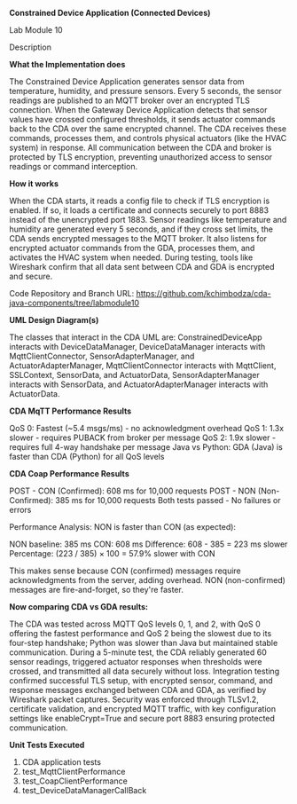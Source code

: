 **Constrained Device Application (Connected Devices)**

Lab Module 10

Description

**What the Implementation does**

The Constrained Device Application generates sensor data from temperature, humidity, and pressure sensors. Every 5 seconds, the sensor readings are published to an MQTT broker over an encrypted TLS connection. When the Gateway Device Application detects that sensor values have crossed configured thresholds, it sends actuator commands back to the CDA over the same encrypted channel. The CDA receives these commands, processes them, and controls physical actuators (like the HVAC system) in response. All communication between the CDA and broker is protected by TLS encryption, preventing unauthorized access to sensor readings or command interception.

**How it works**

When the CDA starts, it reads a config file to check if TLS encryption is enabled. If so, it loads a certificate and connects securely to port 8883 instead of the unencrypted port 1883. Sensor readings like temperature and humidity are generated every 5 seconds, and if they cross set limits, the CDA sends encrypted messages to the MQTT broker. It also listens for encrypted actuator commands from the GDA, processes them, and activates the HVAC system when needed. During testing, tools like Wireshark confirm that all data sent between CDA and GDA is encrypted and secure.

Code Repository and Branch
URL: https://github.com/kchimbodza/cda-java-components/tree/labmodule10

**UML Design Diagram(s)**

The classes that interact in the CDA UML are: ConstrainedDeviceApp interacts with DeviceDataManager, DeviceDataManager interacts with MqttClientConnector, SensorAdapterManager, and ActuatorAdapterManager, MqttClientConnector interacts with MqttClient, SSLContext, SensorData, and ActuatorData, SensorAdapterManager interacts with SensorData, and ActuatorAdapterManager interacts with ActuatorData.


**CDA MqTT Performance Results**

QoS 0: Fastest (~5.4 msgs/ms) - no acknowledgment overhead
QoS 1: 1.3x slower - requires PUBACK from broker per message
QoS 2: 1.9x slower - requires full 4-way handshake per message
Java vs Python: GDA (Java) is faster than CDA (Python) for all QoS levels

**CDA Coap Performance Results**

POST - CON (Confirmed): 608 ms for 10,000 requests
POST - NON (Non-Confirmed): 385 ms for 10,000 requests
Both tests passed - No failures or errors

Performance Analysis:
NON is faster than CON (as expected):

NON baseline: 385 ms
CON: 608 ms
Difference: 608 - 385 = 223 ms slower
Percentage: (223 / 385) × 100 = 57.9% slower with CON

This makes sense because CON (confirmed) messages require acknowledgments from the server, adding overhead. NON (non-confirmed) messages are fire-and-forget, so they're faster.

**Now comparing CDA vs GDA results:**

The CDA was tested across MQTT QoS levels 0, 1, and 2, with QoS 0 offering the fastest performance and QoS 2 being the slowest due to its four-step handshake; Python was slower than Java but maintained stable communication. During a 5-minute test, the CDA reliably generated 60 sensor readings, triggered actuator responses when thresholds were crossed, and transmitted all data securely without loss. Integration testing confirmed successful TLS setup, with encrypted sensor, command, and response messages exchanged between CDA and GDA, as verified by Wireshark packet captures. Security was enforced through TLSv1.2, certificate validation, and encrypted MQTT traffic, with key configuration settings like enableCrypt=True and secure port 8883 ensuring protected communication.

**Unit Tests Executed**

1. CDA application tests 
2. test_MqttClientPerformance
3. test_CoapClientPerformance
4. test_DeviceDataManagerCallBack

